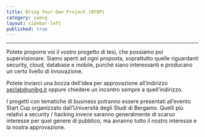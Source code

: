 ```yaml
---
title: Bring Your Own Project (BYOP)
category: sweng
layout: sidebar-left
published: true
---
```


--------------------------------------------------------------------------------

Potete proporre voi il vostro progetto di tesi, che possiamo poi supervisionare.
Siamo aperti ad ogni proposta, soprattutto quelle riguardanti security, cloud,
database e mobile, purché siano interessanti e producano un certo livello di
innovazione.

Potete inviarci una bozza dell’idea per approvazione all’indirizzo
[seclab@unibg.it](seclab@unibg.it) oppure chiedere un incontro sempre a
quell’indirizzo.

I progetti con tematiche di business potranno essere presentati all’evento Start
Cup organizzato dall’Università degli Studi di Bergamo.  Quelli più relativi a
security / hacking invece saranno generalmente di scarso interesse per quel
genere di pubblico, ma avranno tutto il nostro interesse e la nostra
approvazione.
